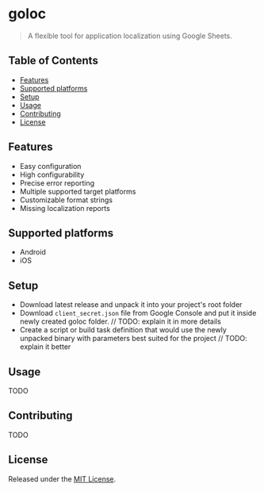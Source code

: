 # goloc

> A flexible tool for application localization using Google Sheets.

## Table of Contents

- [Features](#features)
- [Supported platforms](#supported-platforms)
- [Setup](#setup)
- [Usage](#usage)
- [Contributing](#contributing)
- [License](#license)

## Features

- Easy configuration
- High configurability
- Precise error reporting
- Multiple supported target platforms
- Customizable format strings
- Missing localization reports

## Supported platforms

- Android
- iOS

## Setup

- Download latest release and unpack it into your project's root folder
- Download `client_secret.json` file from Google Console and put it inside newly created goloc folder. // TODO: explain it in more details
- Create a script or build task definition that would use the newly unpacked binary with parameters best suited for the project // TODO: explain it better

## Usage

TODO

## Contributing

TODO

## License

Released under the [MIT License](https://github.com/s0nerik/goloc/blob/master/LICENSE).